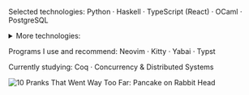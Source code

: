 Selected technologies: Python · Haskell · TypeScript (React) · OCaml · PostgreSQL

<details><summary>More technologies:</summary>

C++ · Java · Bash · Perl · Linux · C · Lua · Go · Dart (Flutter) · Redux (React)

</details>

Programs I use and recommend: Neovim · Kitty · Yabai · Typst

Currently studying: Coq · Concurrency & Distributed Systems

![10 Pranks That Went Way Too Far: Pancake on Rabbit Head](https://github.com/mizlan/mizlan/assets/44309097/2da63cbe-6c4c-4e91-9cbe-e079bc9162d6)
